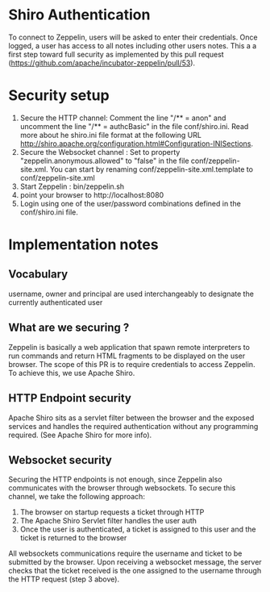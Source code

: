 <!--
Licensed under the Apache License, Version 2.0 (the "License");
you may not use this file except in compliance with the License.
You may obtain a copy of the License at

http://www.apache.org/licenses/LICENSE-2.0

Unless required by applicable law or agreed to in writing, software
distributed under the License is distributed on an "AS IS" BASIS,
WITHOUT WARRANTIES OR CONDITIONS OF ANY KIND, either express or implied.
See the License for the specific language governing permissions and
limitations under the License.
-->

# Shiro Authentication
To connect to Zeppelin, users will be asked to enter their credentials. Once logged, a user has access to all notes including other users notes.
This a a first step toward full security as implemented by this pull request (https://github.com/apache/incubator-zeppelin/pull/53).

# Security setup
1. Secure the HTTP channel: Comment the line "/** = anon" and uncomment the line "/** = authcBasic" in the file conf/shiro.ini. Read more about he shiro.ini file format at the following URL http://shiro.apache.org/configuration.html#Configuration-INISections.  
2. Secure the Websocket channel : Set to property "zeppelin.anonymous.allowed" to "false" in the file conf/zeppelin-site.xml. You can start by renaming conf/zeppelin-site.xml.template to conf/zeppelin-site.xml
3. Start Zeppelin : bin/zeppelin.sh
4. point your browser to http://localhost:8080
5. Login using one of the user/password combinations defined in the conf/shiro.ini file.

# Implementation notes
## Vocabulary
username, owner and principal are used interchangeably to designate the currently authenticated user
## What are we securing ?
Zeppelin is basically a web application that spawn remote interpreters to run commands and return HTML fragments to be displayed on the user browser.
The scope of this PR is to require credentials to access Zeppelin. To achieve this, we use Apache Shiro. 
## HTTP Endpoint security
Apache Shiro sits as a servlet filter between the browser and the exposed services and handles the required authentication without any programming required. (See Apache Shiro for more info).
## Websocket security
Securing the HTTP endpoints is not enough, since Zeppelin also communicates with the browser through websockets. To secure this channel, we take the following approach:
  1. The browser on startup requests a ticket through HTTP
  2. The Apache Shiro Servlet filter handles the user auth
  3. Once the user is authenticated, a ticket is assigned to this user and the ticket is returned to the browser

All websockets communications require the username and ticket  to be submitted by the browser. Upon receiving a websocket message, the server checks that the ticket received is the one assigned to the username through the HTTP request (step 3 above).
